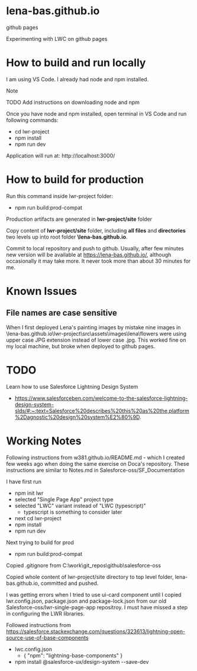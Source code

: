# lena-bas.github.io

github pages

Experimenting with LWC on github pages

# How to build and run locally

I am using VS Code. 
I already had node and npm installed. 

> [!NOTE]  
> TODO Add instructions on downloading node and npm 

Once you have node and npm installed, open terminal in VS Code and run following commands:
- cd lwr-project
- npm install
- npm run dev

Application will run at:  http://localhost:3000/

# How to build for production

Run this command inside  lwr-project folder:

- npm run build:prod-compat

Production artifacts are generated in **lwr-project/site** folder

Copy content of **lwr-project/site** folder, including **all files** and **directories** two levels up into root folder **\lena-bas.github.io**.

Commit to local repository and push to github.
Usually, after few minutes new version will be available at https://lena-bas.github.io/, although occasionally it may take more. It never took more than about 30 minutes for me.


# Known Issues

## File names are case sensitive
When I first deployed Lena's painting images by mistake nine images in \lena-bas.github.io\lwr-project\src\assets\images\lena\flowers were using upper case JPG extension instead of lower case .jpg.
This worked fine on my local machine, but broke when deployed to github pages. 


# TODO

Learn how to use Salesforce Lightning Design System
- https://www.salesforceben.com/welcome-to-the-salesforce-lightning-design-system-slds/#:~:text=Salesforce%20describes%20this%20as%20the,platform%2Dagnostic%20design%20system%E2%80%9D.



# Working Notes 


Following instructions from w381.github.io/README.md - which I created few weeks ago when doing the same exercise on Doca's repository. These instructions are similar to Notes.md in Salesforce-oss/SF_Documentation



I have first run
- npm init lwr
- selected "Single Page App" project type
- selected "LWC" variant instead of "LWC (typescript)"
  - typescript is something to consider later
- next cd lwr-project
- npm install
- npm run dev

Next trying to build for prod

- npm run build:prod-compat

Copied .gitignore from C:\work\git_repos\github\salesforce-oss

Copied whole content of lwr-project/site directory to top level folder, lena-bas.github.io, committed and pushed.

I was getting errors when I tried to use ui-card component until I copied lwr.config.json, package.json and package-lock.json from our old Salesforce-oss/lwr-single-page-app repositroy. 
I must have missed a step in configuring the LWR libraries. 

Followed instructions from https://salesforce.stackexchange.com/questions/323613/lightning-open-source-use-of-base-components

-  lwc.config.json
   -   { "npm": "lightning-base-components" }
-    npm install @salesforce-ux/design-system --save-dev